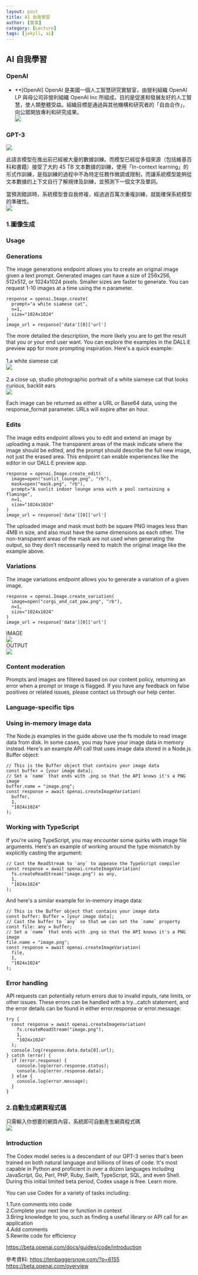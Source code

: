 ```yaml
---
layout: post
title: AI 自我學習
author: [曾韋]
category: [Lecture]
tags: [jekyll, ai]
---
```


AI 自我學習
---
### OpenAI

* **[OpenAI]
OpenAI 是美國一個人工智慧研究實驗室，由營利組織 OpenAI LP 與母公司非營利組織 OpenAI Inc 所組成，目的是促進和發展友好的人工智慧，使人類整體受益。組織目標是通過與其他機構和研究者的「自由合作」，向公眾開放專利和研究成果。<br>
![](https://tenbaggersnow.com/wp-content/uploads/2021/01/openai-1-320x133.png)

### GPT-3
![](https://tenbaggersnow.com/wp-content/uploads/2021/01/1_jfPejaM39BLFhR6FMD-pPQ-1-580x326.png)

此語言模型在推出前已經被大量的數據訓練。而模型已經從多個來源（包括維基百科和書籍）接受了大約 45 TB 文本數據的訓練，使用「In-context learning」的形式作訓練，是指訓練的過程中不為特定任務作微調或限制，而讓系統模型能夠從文本數據的上下文自行了解規律及訓練，並預測下一個文字及單詞。<br>

當預測錯誤時，系統模型會自我修複，經過過百萬次重複訓練，就能確保系統模型的準確性。<br>
![](https://github.com/wiwi22109/AI-course/blob/gh-pages/images/03-gpt3-training-step-back-prop.gif)



### 1.圖像生成<br>
### Usage<br>
### Generations<br>
The image generations endpoint allows you to create an original image given a text prompt. Generated images can have a size of 256x256, 512x512, or 1024x1024 pixels. Smaller sizes are faster to generate. You can request 1-10 images at a time using the n parameter.<br>
```
response = openai.Image.create(
  prompt="a white siamese cat",
  n=1,
  size="1024x1024"
)
image_url = response['data'][0]['url']
```
The more detailed the description, the more likely you are to get the result that you or your end user want. You can explore the examples in the DALL·E preview app for more prompting inspiration. Here's a quick example:<br>
<br>
1.a white siamese cat<br>
![](https://cdn.openai.com/API/images/guides/image_generation_simple.webp)<br>
<br>
2.a close up, studio photographic portrait of a white siamese cat that looks curious, backlit ears<br>
![](https://cdn.openai.com/API/images/guides/image_generation_detailed.webp)<br>

Each image can be returned as either a URL or Base64 data, using the response_format parameter. URLs will expire after an hour.<br>

### Edits<br>
The image edits endpoint allows you to edit and extend an image by uploading a mask. The transparent areas of the mask indicate where the image should be edited, and the prompt should describe the full new image, not just the erased area. This endpoint can enable experiences like the editor in our DALL·E preview app.<br>
```
response = openai.Image.create_edit(
  image=open("sunlit_lounge.png", "rb"),
  mask=open("mask.png", "rb"),
  prompt="A sunlit indoor lounge area with a pool containing a flamingo",
  n=1,
  size="1024x1024"
)
image_url = response['data'][0]['url']
```
The uploaded image and mask must both be square PNG images less than 4MB in size, and also must have the same dimensions as each other. The non-transparent areas of the mask are not used when generating the output, so they don’t necessarily need to match the original image like the example above.<br>

### Variations<br>
The image variations endpoint allows you to generate a variation of a given image.<br>
```
response = openai.Image.create_variation(
  image=open("corgi_and_cat_paw.png", "rb"),
  n=1,
  size="1024x1024"
)
image_url = response['data'][0]['url']
```
IMAGE<br>
![](https://cdn.openai.com/API/images/guides/image_variation_original.webp)<br>
OUTPUT<br>
![](https://cdn.openai.com/API/images/guides/image_variation_output.webp)<br>

### Content moderation<br>
Prompts and images are filtered based on our content policy, returning an error when a prompt or image is flagged. If you have any feedback on false positives or related issues, please contact us through our help center.<br>

### Language-specific tips<br>

### Using in-memory image data<br>
The Node.js examples in the guide above use the fs module to read image data from disk. In some cases, you may have your image data in memory instead. Here's an example API call that uses image data stored in a Node.js Buffer object:<br>
```
// This is the Buffer object that contains your image data
const buffer = [your image data];
// Set a `name` that ends with .png so that the API knows it's a PNG image
buffer.name = "image.png";
const response = await openai.createImageVariation(
  buffer,
  1,
  "1024x1024"
);
```
### Working with TypeScript<br>
If you're using TypeScript, you may encounter some quirks with image file arguments. Here's an example of working around the type mismatch by explicitly casting the argument:<br>

```
// Cast the ReadStream to `any` to appease the TypeScript compiler
const response = await openai.createImageVariation(
  fs.createReadStream("image.png") as any,
  1,
  "1024x1024"
);
```
And here's a similar example for in-memory image data:<br>
```
// This is the Buffer object that contains your image data
const buffer: Buffer = [your image data];
// Cast the buffer to `any` so that we can set the `name` property
const file: any = buffer;
// Set a `name` that ends with .png so that the API knows it's a PNG image
file.name = "image.png";
const response = await openai.createImageVariation(
  file,
  1,
  "1024x1024"
);
```
### Error handling<br>
API requests can potentially return errors due to invalid inputs, rate limits, or other issues. These errors can be handled with a try...catch statement, and the error details can be found in either error.response or error.message:<br>

```
try {
  const response = await openai.createImageVariation(
    fs.createReadStream("image.png"),
    1,
    "1024x1024"
  );
  console.log(response.data.data[0].url);
} catch (error) {
  if (error.response) {
    console.log(error.response.status);
    console.log(error.response.data);
  } else {
    console.log(error.message);
  }
}
```


### 2.自動生成網頁程式碼<br>
只需輸入你想要的網頁內容，系統即可自動產生網頁程式碼<br>
![](https://tenbaggersnow.com/wp-content/uploads/2021/01/https___bucketeer-e05bbc84-baa3-437e-9518-adb32be77984.s3.amazonaws.com_public_images_033c8f8c-8d90-4395-91de-5c988bec128c_600x364.gif)<br>

### Introduction<br>
The Codex model series is a descendant of our GPT-3 series that's been trained on both natural language and billions of lines of code. It's most capable in Python and proficient in over a dozen languages including JavaScript, Go, Perl, PHP, Ruby, Swift, TypeScript, SQL, and even Shell. During this initial limited beta period, Codex usage is free. Learn more.<br>

You can use Codex for a variety of tasks including:<br>

1.Turn comments into code<br>
2.Complete your next line or function in context<br>
3.Bring knowledge to you, such as finding a useful library or API call for an application<br>
4.Add comments<br>
5.Rewrite code for efficiency<br>

https://beta.openai.com/docs/guides/code/introduction


參考資料:
https://tenbaggersnow.com/?p=6155
https://beta.openai.com/overview
